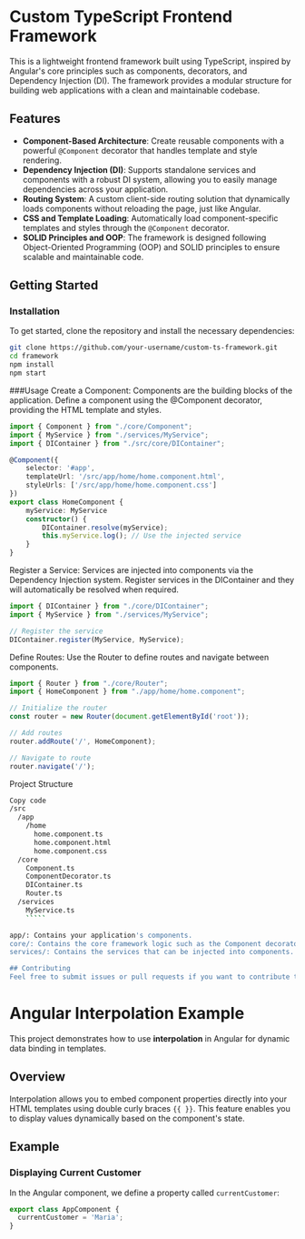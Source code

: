 # Custom TypeScript Frontend Framework

This is a lightweight frontend framework built using TypeScript, inspired by Angular's core principles such as components, decorators, and Dependency Injection (DI). The framework provides a modular structure for building web applications with a clean and maintainable codebase.

## Features

- **Component-Based Architecture**: Create reusable components with a powerful `@Component` decorator that handles template and style rendering.
- **Dependency Injection (DI)**: Supports standalone services and components with a robust DI system, allowing you to easily manage dependencies across your application.
- **Routing System**: A custom client-side routing solution that dynamically loads components without reloading the page, just like Angular.
- **CSS and Template Loading**: Automatically load component-specific templates and styles through the `@Component` decorator.
- **SOLID Principles and OOP**: The framework is designed following Object-Oriented Programming (OOP) and SOLID principles to ensure scalable and maintainable code.

## Getting Started

### Installation

To get started, clone the repository and install the necessary dependencies:

```bash
git clone https://github.com/your-username/custom-ts-framework.git
cd framework
npm install
npm start
`````


###Usage
Create a Component: Components are the building blocks of the application. Define a component using the @Component decorator, providing the HTML template and styles.

```typescript
import { Component } from "./core/Component";
import { MyService } from "./services/MyService";
import { DIContainer } from "./src/core/DIContainer";

@Component({
    selector: '#app',
    templateUrl: '/src/app/home/home.component.html',
    styleUrls: ['/src/app/home/home.component.css']
})
export class HomeComponent {
    myService: MyService
    constructor() {
        DIContainer.resolve(myService);
        this.myService.log(); // Use the injected service
    }
}
`````
Register a Service: Services are injected into components via the Dependency Injection system. Register services in the DIContainer and they will automatically be resolved when required.

```typescript
import { DIContainer } from "./core/DIContainer";
import { MyService } from "./services/MyService";

// Register the service
DIContainer.register(MyService, MyService);
`````
Define Routes: Use the Router to define routes and navigate between components.

```typescript
import { Router } from "./core/Router";
import { HomeComponent } from "./app/home/home.component";

// Initialize the router
const router = new Router(document.getElementById('root'));

// Add routes
router.addRoute('/', HomeComponent);

// Navigate to route
router.navigate('/');
`````

Project Structure
```bash
Copy code
/src
  /app
    /home
      home.component.ts
      home.component.html
      home.component.css
  /core
    Component.ts
    ComponentDecorator.ts
    DIContainer.ts
    Router.ts
  /services
    MyService.ts
    `````

app/: Contains your application's components.
core/: Contains the core framework logic such as the Component decorator, DI container, and routing system.
services/: Contains the services that can be injected into components.

## Contributing
Feel free to submit issues or pull requests if you want to contribute to improving the framework!
`````

# Angular Interpolation Example

This project demonstrates how to use **interpolation** in Angular for dynamic data binding in templates.

## Overview

Interpolation allows you to embed component properties directly into your HTML templates using double curly braces `{{ }}`. This feature enables you to display values dynamically based on the component's state.

## Example

### Displaying Current Customer

In the Angular component, we define a property called `currentCustomer`:

```typescript
export class AppComponent {
  currentCustomer = 'Maria';
}
